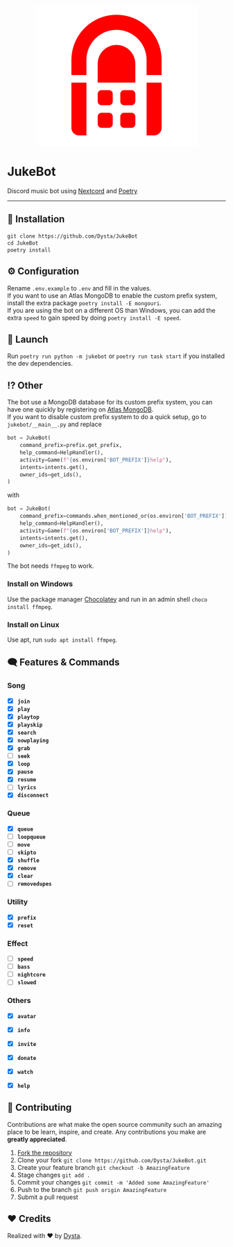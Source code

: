 <div align="center">

[![JukeBot](juke-logo.png)](#readme)
</div>

# JukeBot
Discord music bot using [Nextcord](https://github.com/nextcord/nextcord/) and [Poetry](https://python-poetry.org/)
___

## 🧩 Installation
```
git clone https://github.com/Dysta/JukeBot 
cd JukeBot
poetry install
```

## ⚙️ Configuration
Rename `.env.example` to `.env` and fill in the values. \
If you want to use an Atlas MongoDB to enable the custom prefix system, install the extra package `poetry install -E mongouri`. \
If you are using the bot on a different OS than Windows, you can add the extra `speed` to gain speed by doing `poetry install -E speed`. 

## 🚀 Launch
Run `poetry run python -m jukebot` or `poetry run task start` if you installed the dev dependencies.

## ⁉️ Other
The bot use a MongoDB database for its custom prefix system, you can have one quickly by registering on [Atlas MongoDB](https://www.mongodb.com/atlas). \
If you want to disable custom prefix system to do a quick setup, go to `jukebot/__main__.py` and replace
```py
bot = JukeBot(
    command_prefix=prefix.get_prefix,
    help_command=HelpHandler(),
    activity=Game(f"{os.environ['BOT_PREFIX']}help"),
    intents=intents.get(),
    owner_ids=get_ids(),
)
```
with
```py
bot = JukeBot(
    command_prefix=commands.when_mentioned_or(os.environ['BOT_PREFIX']),
    help_command=HelpHandler(),
    activity=Game(f"{os.environ['BOT_PREFIX']}help"),
    intents=intents.get(),
    owner_ids=get_ids(),
)
```


The bot needs `ffmpeg` to work.
### Install on Windows
Use the package manager [Chocolatey](https://community.chocolatey.org/) and run in an admin shell `choco install ffmpeg`.

### Install on Linux
Use apt, run `sudo apt install ffmpeg`.

## 🗨 Features & Commands

### Song
- [X] **`join`**
- [X] **`play`**
- [X] **`playtop`**
- [X] **`playskip`**
- [X] **`search`**
- [X] **`nowplaying`**
- [X] **`grab`**
- [ ] **`seek`**
- [X] **`loop`**
- [X] **`pause`**
- [X] **`resume`**
- [ ] **`lyrics`**
- [X] **`disconnect`**

### Queue
- [X] **`queue`**
- [ ] **`loopqueue`**
- [ ] **`move`**
- [ ] **`skipto`**
- [X] **`shuffle`**
- [X] **`remove`**
- [X] **`clear`**
- [ ] **`removedupes`**

### Utility
- [X] **`prefix`**
- [X] **`reset`**

### Effect
- [ ] **`speed`**
- [ ] **`bass`**
- [ ] **`nightcore`**
- [ ] **`slowed`**

### Others
- [X] **`avatar`**
- [X] **`info`**
- [X] **`invite`**
- [X] **`donate`**
- [X] **`watch`**
- [X] **`help`**


## 🤝 Contributing

Contributions are what make the open source community such an amazing place to be learn, 
inspire, and create. Any contributions you make are **greatly appreciated**.

1. [Fork the repository](https://github.com/Dysta/JukeBot/fork)
2. Clone your fork `git clone https://github.com/Dysta/JukeBot.git`
3. Create your feature branch `git checkout -b AmazingFeature`
4. Stage changes `git add .`
5. Commit your changes `git commit -m 'Added some AmazingFeature'`
6. Push to the branch `git push origin AmazingFeature`
7. Submit a pull request

## ❤️ Credits

Realized with ❤️ by [Dysta](https://github.com/Dysta).
